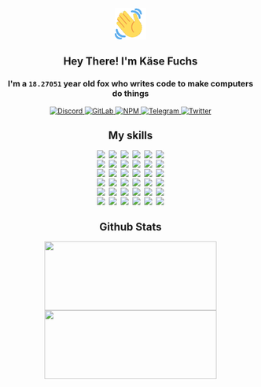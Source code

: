 <div><p align=center><img src=./resources/images/wave.gif width=64px height=64px></p><h2 align=center>Hey There! I'm Käse Fuchs</h2><h3 align=center>I'm a <code>18.27051</code> year old fox who writes code to make computers do things</h3><p align=center><a href=https://discord.com/users/507526681125322772><img alt=Discord src="https://img.shields.io/badge/Discord-5865F2?logo=discord&logoColor=white&style=flat-square#2ae499ea86190ad88fae300f52ba2c79"> </a><a href=https://gitlab.com/kasefuchs><img alt=GitLab src="https://img.shields.io/badge/GitLab-330F63?logo=gitlab&logoColor=white&style=flat-square#2ae499ea86190ad88fae300f52ba2c79"> </a><a href=https://npmjs.com/~kasefuchs><img alt=NPM src="https://img.shields.io/badge/NPM-CB3837?logo=npm&logoColor=white&style=flat-square#2ae499ea86190ad88fae300f52ba2c79"> </a><a href=https://t.me/kasefuchs><img alt=Telegram src="https://img.shields.io/badge/Telegram-2CA5E0?logo=telegram&logoColor=white&style=flat-square#2ae499ea86190ad88fae300f52ba2c79"> </a><a href=https://twitter.com/kasefuchs><img alt=Twitter src="https://img.shields.io/badge/Twitter-1DA1F2?logo=twitter&logoColor=white&style=flat-square#2ae499ea86190ad88fae300f52ba2c79"></a></p><h2 align=center>My skills</h2><p align=center><a href=https://aws.amazon.com/ ><picture><source srcset="https://skillicons.dev/icons?i=aws&theme=dark#2ae499ea86190ad88fae300f52ba2c79" media="(prefers-color-scheme: dark)"><source srcset="https://skillicons.dev/icons?i=aws&theme=light#2ae499ea86190ad88fae300f52ba2c79" media="(prefers-color-scheme: light), (prefers-color-scheme: no-preference)"><img src="https://skillicons.dev/icons?i=aws&theme=light#2ae499ea86190ad88fae300f52ba2c79"></picture></a>&nbsp;&nbsp;<a href=https://en.wikipedia.org/wiki/Bash_(Unix_shell)><picture><source srcset="https://skillicons.dev/icons?i=bash&theme=dark#2ae499ea86190ad88fae300f52ba2c79" media="(prefers-color-scheme: dark)"><source srcset="https://skillicons.dev/icons?i=bash&theme=light#2ae499ea86190ad88fae300f52ba2c79" media="(prefers-color-scheme: light), (prefers-color-scheme: no-preference)"><img src="https://skillicons.dev/icons?i=bash&theme=light#2ae499ea86190ad88fae300f52ba2c79"></picture></a>&nbsp;&nbsp;<a href=https://discord.com/developers/docs><picture><source srcset="https://skillicons.dev/icons?i=bots&theme=dark#2ae499ea86190ad88fae300f52ba2c79" media="(prefers-color-scheme: dark)"><source srcset="https://skillicons.dev/icons?i=bots&theme=light#2ae499ea86190ad88fae300f52ba2c79" media="(prefers-color-scheme: light), (prefers-color-scheme: no-preference)"><img src="https://skillicons.dev/icons?i=bots&theme=light#2ae499ea86190ad88fae300f52ba2c79"></picture></a>&nbsp;&nbsp;<a href=https://www.cloudflare.com/ ><picture><source srcset="https://skillicons.dev/icons?i=cloudflare&theme=dark#2ae499ea86190ad88fae300f52ba2c79" media="(prefers-color-scheme: dark)"><source srcset="https://skillicons.dev/icons?i=cloudflare&theme=light#2ae499ea86190ad88fae300f52ba2c79" media="(prefers-color-scheme: light), (prefers-color-scheme: no-preference)"><img src="https://skillicons.dev/icons?i=cloudflare&theme=light#2ae499ea86190ad88fae300f52ba2c79"></picture></a>&nbsp;&nbsp;<a href=https://en.wikipedia.org/wiki/CSS><picture><source srcset="https://skillicons.dev/icons?i=css&theme=dark#2ae499ea86190ad88fae300f52ba2c79" media="(prefers-color-scheme: dark)"><source srcset="https://skillicons.dev/icons?i=css&theme=light#2ae499ea86190ad88fae300f52ba2c79" media="(prefers-color-scheme: light), (prefers-color-scheme: no-preference)"><img src="https://skillicons.dev/icons?i=css&theme=light#2ae499ea86190ad88fae300f52ba2c79"></picture></a>&nbsp;&nbsp;<a href=https://www.docker.com/ ><picture><source srcset="https://skillicons.dev/icons?i=docker&theme=dark#2ae499ea86190ad88fae300f52ba2c79" media="(prefers-color-scheme: dark)"><source srcset="https://skillicons.dev/icons?i=docker&theme=light#2ae499ea86190ad88fae300f52ba2c79" media="(prefers-color-scheme: light), (prefers-color-scheme: no-preference)"><img src="https://skillicons.dev/icons?i=docker&theme=light#2ae499ea86190ad88fae300f52ba2c79"></picture></a><br><a href=https://www.electronjs.org/ ><picture><source srcset="https://skillicons.dev/icons?i=electron&theme=dark#2ae499ea86190ad88fae300f52ba2c79" media="(prefers-color-scheme: dark)"><source srcset="https://skillicons.dev/icons?i=electron&theme=light#2ae499ea86190ad88fae300f52ba2c79" media="(prefers-color-scheme: light), (prefers-color-scheme: no-preference)"><img src="https://skillicons.dev/icons?i=electron&theme=light#2ae499ea86190ad88fae300f52ba2c79"></picture></a>&nbsp;&nbsp;<a href=https://expressjs.com/ ><picture><source srcset="https://skillicons.dev/icons?i=express&theme=dark#2ae499ea86190ad88fae300f52ba2c79" media="(prefers-color-scheme: dark)"><source srcset="https://skillicons.dev/icons?i=express&theme=light#2ae499ea86190ad88fae300f52ba2c79" media="(prefers-color-scheme: light), (prefers-color-scheme: no-preference)"><img src="https://skillicons.dev/icons?i=express&theme=light#2ae499ea86190ad88fae300f52ba2c79"></picture></a>&nbsp;&nbsp;<a href=https://www.figma.com/ ><picture><source srcset="https://skillicons.dev/icons?i=figma&theme=dark#2ae499ea86190ad88fae300f52ba2c79" media="(prefers-color-scheme: dark)"><source srcset="https://skillicons.dev/icons?i=figma&theme=light#2ae499ea86190ad88fae300f52ba2c79" media="(prefers-color-scheme: light), (prefers-color-scheme: no-preference)"><img src="https://skillicons.dev/icons?i=figma&theme=light#2ae499ea86190ad88fae300f52ba2c79"></picture></a>&nbsp;&nbsp;<a href=https://firebase.google.com/ ><picture><source srcset="https://skillicons.dev/icons?i=firebase&theme=dark#2ae499ea86190ad88fae300f52ba2c79" media="(prefers-color-scheme: dark)"><source srcset="https://skillicons.dev/icons?i=firebase&theme=light#2ae499ea86190ad88fae300f52ba2c79" media="(prefers-color-scheme: light), (prefers-color-scheme: no-preference)"><img src="https://skillicons.dev/icons?i=firebase&theme=light#2ae499ea86190ad88fae300f52ba2c79"></picture></a>&nbsp;&nbsp;<a href=https://flask.palletsprojects.com/ ><picture><source srcset="https://skillicons.dev/icons?i=flask&theme=dark#2ae499ea86190ad88fae300f52ba2c79" media="(prefers-color-scheme: dark)"><source srcset="https://skillicons.dev/icons?i=flask&theme=light#2ae499ea86190ad88fae300f52ba2c79" media="(prefers-color-scheme: light), (prefers-color-scheme: no-preference)"><img src="https://skillicons.dev/icons?i=flask&theme=light#2ae499ea86190ad88fae300f52ba2c79"></picture></a>&nbsp;&nbsp;<a href=https://cloud.google.com/ ><picture><source srcset="https://skillicons.dev/icons?i=gcp&theme=dark#2ae499ea86190ad88fae300f52ba2c79" media="(prefers-color-scheme: dark)"><source srcset="https://skillicons.dev/icons?i=gcp&theme=light#2ae499ea86190ad88fae300f52ba2c79" media="(prefers-color-scheme: light), (prefers-color-scheme: no-preference)"><img src="https://skillicons.dev/icons?i=gcp&theme=light#2ae499ea86190ad88fae300f52ba2c79"></picture></a><br><a href=https://git-scm.com/ ><picture><source srcset="https://skillicons.dev/icons?i=git&theme=dark#2ae499ea86190ad88fae300f52ba2c79" media="(prefers-color-scheme: dark)"><source srcset="https://skillicons.dev/icons?i=git&theme=light#2ae499ea86190ad88fae300f52ba2c79" media="(prefers-color-scheme: light), (prefers-color-scheme: no-preference)"><img src="https://skillicons.dev/icons?i=git&theme=light#2ae499ea86190ad88fae300f52ba2c79"></picture></a>&nbsp;&nbsp;<a href=https://github.com/ ><picture><source srcset="https://skillicons.dev/icons?i=github&theme=dark#2ae499ea86190ad88fae300f52ba2c79" media="(prefers-color-scheme: dark)"><source srcset="https://skillicons.dev/icons?i=github&theme=light#2ae499ea86190ad88fae300f52ba2c79" media="(prefers-color-scheme: light), (prefers-color-scheme: no-preference)"><img src="https://skillicons.dev/icons?i=github&theme=light#2ae499ea86190ad88fae300f52ba2c79"></picture></a>&nbsp;&nbsp;<a href=https://gitlab.com/ ><picture><source srcset="https://skillicons.dev/icons?i=gitlab&theme=dark#2ae499ea86190ad88fae300f52ba2c79" media="(prefers-color-scheme: dark)"><source srcset="https://skillicons.dev/icons?i=gitlab&theme=light#2ae499ea86190ad88fae300f52ba2c79" media="(prefers-color-scheme: light), (prefers-color-scheme: no-preference)"><img src="https://skillicons.dev/icons?i=gitlab&theme=light#2ae499ea86190ad88fae300f52ba2c79"></picture></a>&nbsp;&nbsp;<a href=https://www.heroku.com/ ><picture><source srcset="https://skillicons.dev/icons?i=heroku&theme=dark#2ae499ea86190ad88fae300f52ba2c79" media="(prefers-color-scheme: dark)"><source srcset="https://skillicons.dev/icons?i=heroku&theme=light#2ae499ea86190ad88fae300f52ba2c79" media="(prefers-color-scheme: light), (prefers-color-scheme: no-preference)"><img src="https://skillicons.dev/icons?i=heroku&theme=light#2ae499ea86190ad88fae300f52ba2c79"></picture></a>&nbsp;&nbsp;<a href=https://en.wikipedia.org/wiki/HTML><picture><source srcset="https://skillicons.dev/icons?i=html&theme=dark#2ae499ea86190ad88fae300f52ba2c79" media="(prefers-color-scheme: dark)"><source srcset="https://skillicons.dev/icons?i=html&theme=light#2ae499ea86190ad88fae300f52ba2c79" media="(prefers-color-scheme: light), (prefers-color-scheme: no-preference)"><img src="https://skillicons.dev/icons?i=html&theme=light#2ae499ea86190ad88fae300f52ba2c79"></picture></a>&nbsp;&nbsp;<a href=https://en.wikipedia.org/wiki/JavaScript><picture><source srcset="https://skillicons.dev/icons?i=js&theme=dark#2ae499ea86190ad88fae300f52ba2c79" media="(prefers-color-scheme: dark)"><source srcset="https://skillicons.dev/icons?i=js&theme=light#2ae499ea86190ad88fae300f52ba2c79" media="(prefers-color-scheme: light), (prefers-color-scheme: no-preference)"><img src="https://skillicons.dev/icons?i=js&theme=light#2ae499ea86190ad88fae300f52ba2c79"></picture></a><br><a href=https://en.wikipedia.org/wiki/Linux><picture><source srcset="https://skillicons.dev/icons?i=linux&theme=dark#2ae499ea86190ad88fae300f52ba2c79" media="(prefers-color-scheme: dark)"><source srcset="https://skillicons.dev/icons?i=linux&theme=light#2ae499ea86190ad88fae300f52ba2c79" media="(prefers-color-scheme: light), (prefers-color-scheme: no-preference)"><img src="https://skillicons.dev/icons?i=linux&theme=light#2ae499ea86190ad88fae300f52ba2c79"></picture></a>&nbsp;&nbsp;<a href=https://mui.com/ ><picture><source srcset="https://skillicons.dev/icons?i=materialui&theme=dark#2ae499ea86190ad88fae300f52ba2c79" media="(prefers-color-scheme: dark)"><source srcset="https://skillicons.dev/icons?i=materialui&theme=light#2ae499ea86190ad88fae300f52ba2c79" media="(prefers-color-scheme: light), (prefers-color-scheme: no-preference)"><img src="https://skillicons.dev/icons?i=materialui&theme=light#2ae499ea86190ad88fae300f52ba2c79"></picture></a>&nbsp;&nbsp;<a href=https://en.wikipedia.org/wiki/Markdown><picture><source srcset="https://skillicons.dev/icons?i=md&theme=dark#2ae499ea86190ad88fae300f52ba2c79" media="(prefers-color-scheme: dark)"><source srcset="https://skillicons.dev/icons?i=md&theme=light#2ae499ea86190ad88fae300f52ba2c79" media="(prefers-color-scheme: light), (prefers-color-scheme: no-preference)"><img src="https://skillicons.dev/icons?i=md&theme=light#2ae499ea86190ad88fae300f52ba2c79"></picture></a>&nbsp;&nbsp;<a href=https://www.mongodb.com/ ><picture><source srcset="https://skillicons.dev/icons?i=mongodb&theme=dark#2ae499ea86190ad88fae300f52ba2c79" media="(prefers-color-scheme: dark)"><source srcset="https://skillicons.dev/icons?i=mongodb&theme=light#2ae499ea86190ad88fae300f52ba2c79" media="(prefers-color-scheme: light), (prefers-color-scheme: no-preference)"><img src="https://skillicons.dev/icons?i=mongodb&theme=light#2ae499ea86190ad88fae300f52ba2c79"></picture></a>&nbsp;&nbsp;<a href=https://www.mysql.com/ ><picture><source srcset="https://skillicons.dev/icons?i=mysql&theme=dark#2ae499ea86190ad88fae300f52ba2c79" media="(prefers-color-scheme: dark)"><source srcset="https://skillicons.dev/icons?i=mysql&theme=light#2ae499ea86190ad88fae300f52ba2c79" media="(prefers-color-scheme: light), (prefers-color-scheme: no-preference)"><img src="https://skillicons.dev/icons?i=mysql&theme=light#2ae499ea86190ad88fae300f52ba2c79"></picture></a>&nbsp;&nbsp;<a href=https://nextjs.org/ ><picture><source srcset="https://skillicons.dev/icons?i=nextjs&theme=dark#2ae499ea86190ad88fae300f52ba2c79" media="(prefers-color-scheme: dark)"><source srcset="https://skillicons.dev/icons?i=nextjs&theme=light#2ae499ea86190ad88fae300f52ba2c79" media="(prefers-color-scheme: light), (prefers-color-scheme: no-preference)"><img src="https://skillicons.dev/icons?i=nextjs&theme=light#2ae499ea86190ad88fae300f52ba2c79"></picture></a><br><a href=https://nodejs.org/en/ ><picture><source srcset="https://skillicons.dev/icons?i=nodejs&theme=dark#2ae499ea86190ad88fae300f52ba2c79" media="(prefers-color-scheme: dark)"><source srcset="https://skillicons.dev/icons?i=nodejs&theme=light#2ae499ea86190ad88fae300f52ba2c79" media="(prefers-color-scheme: light), (prefers-color-scheme: no-preference)"><img src="https://skillicons.dev/icons?i=nodejs&theme=light#2ae499ea86190ad88fae300f52ba2c79"></picture></a>&nbsp;&nbsp;<a href=https://www.postgresql.org/ ><picture><source srcset="https://skillicons.dev/icons?i=postgres&theme=dark#2ae499ea86190ad88fae300f52ba2c79" media="(prefers-color-scheme: dark)"><source srcset="https://skillicons.dev/icons?i=postgres&theme=light#2ae499ea86190ad88fae300f52ba2c79" media="(prefers-color-scheme: light), (prefers-color-scheme: no-preference)"><img src="https://skillicons.dev/icons?i=postgres&theme=light#2ae499ea86190ad88fae300f52ba2c79"></picture></a>&nbsp;&nbsp;<a href=https://learn.microsoft.com/en-us/powershell/ ><picture><source srcset="https://skillicons.dev/icons?i=powershell&theme=dark#2ae499ea86190ad88fae300f52ba2c79" media="(prefers-color-scheme: dark)"><source srcset="https://skillicons.dev/icons?i=powershell&theme=light#2ae499ea86190ad88fae300f52ba2c79" media="(prefers-color-scheme: light), (prefers-color-scheme: no-preference)"><img src="https://skillicons.dev/icons?i=powershell&theme=light#2ae499ea86190ad88fae300f52ba2c79"></picture></a>&nbsp;&nbsp;<a href=https://www.python.org/ ><picture><source srcset="https://skillicons.dev/icons?i=py&theme=dark#2ae499ea86190ad88fae300f52ba2c79" media="(prefers-color-scheme: dark)"><source srcset="https://skillicons.dev/icons?i=py&theme=light#2ae499ea86190ad88fae300f52ba2c79" media="(prefers-color-scheme: light), (prefers-color-scheme: no-preference)"><img src="https://skillicons.dev/icons?i=py&theme=light#2ae499ea86190ad88fae300f52ba2c79"></picture></a>&nbsp;&nbsp;<a href=https://www.raspberrypi.org/ ><picture><source srcset="https://skillicons.dev/icons?i=raspberrypi&theme=dark#2ae499ea86190ad88fae300f52ba2c79" media="(prefers-color-scheme: dark)"><source srcset="https://skillicons.dev/icons?i=raspberrypi&theme=light#2ae499ea86190ad88fae300f52ba2c79" media="(prefers-color-scheme: light), (prefers-color-scheme: no-preference)"><img src="https://skillicons.dev/icons?i=raspberrypi&theme=light#2ae499ea86190ad88fae300f52ba2c79"></picture></a>&nbsp;&nbsp;<a href=https://reactjs.org/ ><picture><source srcset="https://skillicons.dev/icons?i=react&theme=dark#2ae499ea86190ad88fae300f52ba2c79" media="(prefers-color-scheme: dark)"><source srcset="https://skillicons.dev/icons?i=react&theme=light#2ae499ea86190ad88fae300f52ba2c79" media="(prefers-color-scheme: light), (prefers-color-scheme: no-preference)"><img src="https://skillicons.dev/icons?i=react&theme=light#2ae499ea86190ad88fae300f52ba2c79"></picture></a><br><a href=https://redux.js.org/ ><picture><source srcset="https://skillicons.dev/icons?i=redux&theme=dark#2ae499ea86190ad88fae300f52ba2c79" media="(prefers-color-scheme: dark)"><source srcset="https://skillicons.dev/icons?i=redux&theme=light#2ae499ea86190ad88fae300f52ba2c79" media="(prefers-color-scheme: light), (prefers-color-scheme: no-preference)"><img src="https://skillicons.dev/icons?i=redux&theme=light#2ae499ea86190ad88fae300f52ba2c79"></picture></a>&nbsp;&nbsp;<a href=https://en.wikipedia.org/wiki/Regular_expression><picture><source srcset="https://skillicons.dev/icons?i=regex&theme=dark#2ae499ea86190ad88fae300f52ba2c79" media="(prefers-color-scheme: dark)"><source srcset="https://skillicons.dev/icons?i=regex&theme=light#2ae499ea86190ad88fae300f52ba2c79" media="(prefers-color-scheme: light), (prefers-color-scheme: no-preference)"><img src="https://skillicons.dev/icons?i=regex&theme=light#2ae499ea86190ad88fae300f52ba2c79"></picture></a>&nbsp;&nbsp;<a href=https://en.wikipedia.org/wiki/Sass_(stylesheet_language)><picture><source srcset="https://skillicons.dev/icons?i=sass&theme=dark#2ae499ea86190ad88fae300f52ba2c79" media="(prefers-color-scheme: dark)"><source srcset="https://skillicons.dev/icons?i=sass&theme=light#2ae499ea86190ad88fae300f52ba2c79" media="(prefers-color-scheme: light), (prefers-color-scheme: no-preference)"><img src="https://skillicons.dev/icons?i=sass&theme=light#2ae499ea86190ad88fae300f52ba2c79"></picture></a>&nbsp;&nbsp;<a href=https://www.typescriptlang.org/ ><picture><source srcset="https://skillicons.dev/icons?i=ts&theme=dark#2ae499ea86190ad88fae300f52ba2c79" media="(prefers-color-scheme: dark)"><source srcset="https://skillicons.dev/icons?i=ts&theme=light#2ae499ea86190ad88fae300f52ba2c79" media="(prefers-color-scheme: light), (prefers-color-scheme: no-preference)"><img src="https://skillicons.dev/icons?i=ts&theme=light#2ae499ea86190ad88fae300f52ba2c79"></picture></a>&nbsp;&nbsp;<a href=https://unity.com/ ><picture><source srcset="https://skillicons.dev/icons?i=unity&theme=dark#2ae499ea86190ad88fae300f52ba2c79" media="(prefers-color-scheme: dark)"><source srcset="https://skillicons.dev/icons?i=unity&theme=light#2ae499ea86190ad88fae300f52ba2c79" media="(prefers-color-scheme: light), (prefers-color-scheme: no-preference)"><img src="https://skillicons.dev/icons?i=unity&theme=light#2ae499ea86190ad88fae300f52ba2c79"></picture></a>&nbsp;&nbsp;<a href=https://workers.cloudflare.com/ ><picture><source srcset="https://skillicons.dev/icons?i=workers&theme=dark#2ae499ea86190ad88fae300f52ba2c79" media="(prefers-color-scheme: dark)"><source srcset="https://skillicons.dev/icons?i=workers&theme=light#2ae499ea86190ad88fae300f52ba2c79" media="(prefers-color-scheme: light), (prefers-color-scheme: no-preference)"><img src="https://skillicons.dev/icons?i=workers&theme=light#2ae499ea86190ad88fae300f52ba2c79"></picture></a><br></p><h2 align=center>Github Stats</h2><p align=center><picture><source srcset="https://github-readme-stats-kasefuchs.vercel.app/api/?count_private=true&hide_border=true&hide_rank=true&line_height=20&hide_title=true&username=Kasefuchs&theme=dark#2ae499ea86190ad88fae300f52ba2c79" media="(prefers-color-scheme: dark)"><source srcset="https://github-readme-stats-kasefuchs.vercel.app/api/?count_private=true&hide_border=true&hide_rank=true&line_height=20&hide_title=true&username=Kasefuchs&theme=light#2ae499ea86190ad88fae300f52ba2c79" media="(prefers-color-scheme: light), (prefers-color-scheme: no-preference)"><img align=middle width=350 height=140 src="https://github-readme-stats-kasefuchs.vercel.app/api/?count_private=true&hide_border=true&hide_rank=true&line_height=20&hide_title=true&username=Kasefuchs&theme=light#2ae499ea86190ad88fae300f52ba2c79"></picture><picture><source srcset="https://github-readme-stats-kasefuchs.vercel.app/api/top-langs/?count_private=true&hide_border=true&layout=compact&username=Kasefuchs&theme=dark#2ae499ea86190ad88fae300f52ba2c79" media="(prefers-color-scheme: dark)"><source srcset="https://github-readme-stats-kasefuchs.vercel.app/api/top-langs/?count_private=true&hide_border=true&layout=compact&username=Kasefuchs&theme=light#2ae499ea86190ad88fae300f52ba2c79" media="(prefers-color-scheme: light), (prefers-color-scheme: no-preference)"><img align=middle width=350 height=140 src="https://github-readme-stats-kasefuchs.vercel.app/api/top-langs/?count_private=true&hide_border=true&layout=compact&username=Kasefuchs&theme=light#2ae499ea86190ad88fae300f52ba2c79"></picture></p><img src="https://hit.yhype.me/github/profile?user_id=64592097#2ae499ea86190ad88fae300f52ba2c79" alt=""></div>